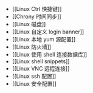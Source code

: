 - [[Linux Ctrl 快捷键]]
- [[Chrony 时间同步]]
- [[Linux 磁盘]]
- [[Linux 自定义 login banner]]
- [[Linux 本地 yum 源配置]]
- [[Linux 防火墙]]
- [[Linux 使用 shell 连接数据库]]
- [[Linux shell snippets]]
- [[Linux VNC 远程连接]]
- [[Linux ssh 配置]]
- [[Linux 安全配置]]